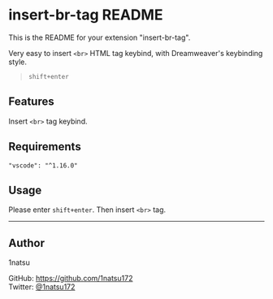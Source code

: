 # insert-br-tag README

This is the README for your extension "insert-br-tag". 

Very easy to insert `<br>` HTML tag keybind, with Dreamweaver's keybinding style.

> `shift+enter`

## Features

Insert `<br>` tag keybind.

## Requirements

```
"vscode": "^1.16.0"
```

## Usage

Please enter `shift+enter`. Then insert `<br>` tag.

***

## Author

1natsu

GitHub: https://github.com/1natsu172  
Twitter: [@1natsu172](https://twitter.com/1natsu172)